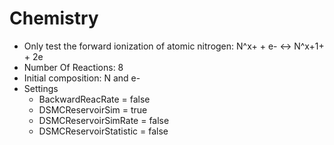 # Chemistry
* Only test the forward ionization of atomic nitrogen: N^x+ + e- <-> N^x+1+ + 2e
* Number Of Reactions: 8
* Initial composition: N and e-
* Settings
  * BackwardReacRate       = false
  * DSMCReservoirSim       = true
  * DSMCReservoirSimRate   = false
  * DSMCReservoirStatistic = false
